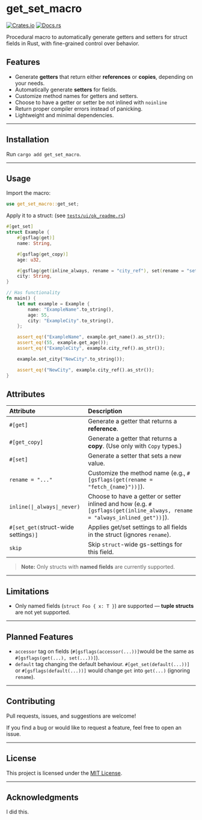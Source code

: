 # get_set_macro

[![Crates.io](https://img.shields.io/crates/v/get_set_macro)](https://crates.io/crates/get_set_macro)
[![Docs.rs](https://docs.rs/get_set_macro/badge.svg)](https://docs.rs/get_set_macro)

Procedural macro to automatically generate getters and setters for struct fields in Rust, with fine-grained control over behavior.

## Features

- Generate **getters** that return either **references** or **copies**, depending on your needs.
- Automatically generate **setters** for fields.
- Customize method names for getters and setters.
- Choose to have a getter or setter be not inlined with `noinline`
- Return proper compiler errors instead of panicking.
- Lightweight and minimal dependencies.

---

## Installation

Run `cargo add get_set_macro`.

---

## Usage

Import the macro:

```rust
use get_set_macro::get_set;
```

Apply it to a struct: (see [`tests/ui/ok_readme.rs`](./tests/ui/ok_readme.rs))
```rust
#[get_set]
struct Example {
    #[gsflag(get)]
    name: String,

    #[gsflag(get_copy)]
    age: u32,

    #[gsflag(get(inline_always, rename = "city_ref"), set(rename = "set_city"))]
    city: String,
}

// Has functionality
fn main() {
    let mut example = Example {
        name: "ExampleName".to_string(),
        age: 55,
        city: "ExampleCity".to_string(),
    };

    assert_eq!("ExampleName", example.get_name().as_str());
    assert_eq!(55, example.get_age());
    assert_eq!("ExampleCity", example.city_ref().as_str());

    example.set_city("NewCity".to_string());

    assert_eq!("NewCity", example.city_ref().as_str());
}
```

## Attributes

| Attribute | Description |
|:-|:-|
| `#[get]` | Generate a getter that returns a **reference**. |
| `#[get_copy]` | Generate a getter that returns a **copy**. (Use only with `Copy` types.) |
| `#[set]` | Generate a setter that sets a new value. |
| `rename = "..."` | Customize the method name (e.g., `#[gsflags(get(rename = "fetch_{name}"))]`). |
| `inline(\|_always\|_never)` | Choose to have a getter or setter inlined and how (e.g. `#[gsflags(get(inline_always, rename = "always_inlined_get"))]`). |
| `#[set_get(`struct-wide settings`)]` | Applies get/set settings to all fields in the struct (ignores `rename`). |
| `skip` | Skip `struct`-wide gs-settings for this field. |

> **Note:** Only structs with **named fields** are currently supported.

---

## Limitations

- Only named fields (`struct Foo { x: T }`) are supported — **tuple structs** are not yet supported.

---

## Planned Features

- `accessor` tag on fields (`#[gsflags(accessor(...))]`would be the same as `#[gsflags(get(...), set(...))]`).
- `default` tag changing the default behaviour. `#[get_set(default(...))]` or `#[gsflags(default(...))]` would change `get` into `get(...)` (ignoring `rename`).

---

## Contributing

Pull requests, issues, and suggestions are welcome!

If you find a bug or would like to request a feature, feel free to open an issue.

---

## License

This project is licensed under the [MIT License](LICENSE).

---

## Acknowledgments

I did this.